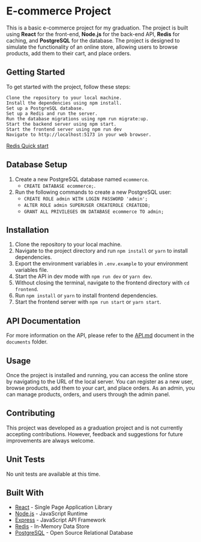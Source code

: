 # E-commerce Project

This is a basic e-commerce project for my graduation. The project is built using **React** for the front-end, **Node.js** for the back-end API, **Redis** for caching, and **PostgreSQL** for the database. The project is designed to simulate the functionality of an online store, allowing users to browse products, add them to their cart, and place orders.

## Getting Started

To get started with the project, follow these steps:

    Clone the repository to your local machine.
    Install the dependencies using npm install.
    Set up a PostgreSQL database.
    Set up a Redis and run the server.
    Run the database migrations using npm run migrate:up.
    Start the backend server using npm start.
    Start the frontend server using npm run dev
    Navigate to http://localhost:5173 in your web browser.

[Redis Quick start](https://redis.io/docs/getting-started/)

## Database Setup

1. Create a new PostgreSQL database named `ecommerce`.
   - `CREATE DATABASE ecommerce;`.
2. Run the following commands to create a new PostgreSQL user:
   - `CREATE ROLE admin WITH LOGIN PASSWORD 'admin';`
   - `ALTER ROLE admin SUPERUSER CREATEROLE CREATEDB;`
   - `GRANT ALL PRIVILEGES ON DATABASE ecommerce TO admin;`

## Installation

1. Clone the repository to your local machine.
2. Navigate to the project directory and run `npm install` or `yarn` to install dependencies.
3. Export the environment variables in `.env.example` to your environment variables file.
4. Start the API in dev mode with `npm run dev` or `yarn dev`.
5. Without closing the terminal, navigate to the frontend directory with `cd frontend`.
6. Run `npm install` or `yarn` to install frontend dependencies.
7. Start the frontend server with `npm run start` or `yarn start`.

## API Documentation

For more information on the API, please refer to the [API.md](./documents/API.md) document in the `documents` folder.

## Usage

Once the project is installed and running, you can access the online store by navigating to the URL of the local server. You can register as a new user, browse products, add them to your cart, and place orders. As an admin, you can manage products, orders, and users through the admin panel.

## Contributing

This project was developed as a graduation project and is not currently accepting contributions. However, feedback and suggestions for future improvements are always welcome.

## Unit Tests

No unit tests are available at this time.

## Built With

- [React](https://reactjs.org/) - Single Page Application Library
- [Node.js](https://nodejs.org) - JavaScript Runtime
- [Express](https://expressjs.com/) - JavaScript API Framework
- [Redis](https://redis.io/) - In-Memory Data Store
- [PostgreSQL](https://www.postgresql.org/) - Open Source Relational Database
